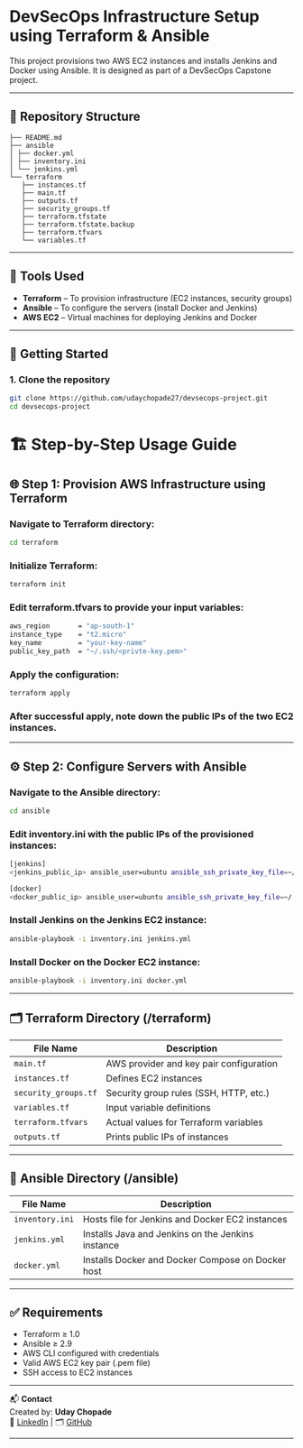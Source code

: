 # **DevSecOps Infrastructure Setup using Terraform & Ansible**

This project provisions two AWS EC2 instances and installs Jenkins and Docker using Ansible. It is designed as part of a DevSecOps Capstone project.

---

## 📁 **Repository Structure**
```text . 
├── README.md
├── ansible
│ ├── docker.yml
│ ├── inventory.ini
│ └── jenkins.yml
└── terraform
   ├── instances.tf
   ├── main.tf
   ├── outputs.tf
   ├── security_groups.tf
   ├── terraform.tfstate
   ├── terraform.tfstate.backup
   ├── terraform.tfvars
   └── variables.tf
```

---

## 🔧 Tools Used

- **Terraform** – To provision infrastructure (EC2 instances, security groups)
- **Ansible** – To configure the servers (install Docker and Jenkins)
- **AWS EC2** – Virtual machines for deploying Jenkins and Docker

---

## 🚀 **Getting Started**

### 1. Clone the repository

```bash
git clone https://github.com/udaychopade27/devsecops-project.git
cd devsecops-project
```
# 🏗️ **Step-by-Step Usage Guide**

## 🌐 **Step 1: Provision AWS Infrastructure using Terraform**

### Navigate to Terraform directory:
```bash
cd terraform
```
### Initialize Terraform:
```bash
terraform init
```
### Edit terraform.tfvars to provide your input variables:
```bash
aws_region       = "ap-south-1"
instance_type    = "t2.micro"
key_name         = "your-key-name"
public_key_path  = "~/.ssh/<privte-key.pem>"
```
### Apply the configuration:
```bash
terraform apply
```
### After successful apply, note down the public IPs of the two EC2 instances.

---

## ⚙️ **Step 2: Configure Servers with Ansible**
### Navigate to the Ansible directory:
```bash
cd ansible
```
### Edit inventory.ini with the public IPs of the provisioned instances:
```bash
[jenkins]
<jenkins_public_ip> ansible_user=ubuntu ansible_ssh_private_key_file=~/.ssh/id_rsa

[docker]
<docker_public_ip> ansible_user=ubuntu ansible_ssh_private_key_file=~/.ssh/id_rsa
```
### Install Jenkins on the Jenkins EC2 instance:
```bash
ansible-playbook -i inventory.ini jenkins.yml
```
### Install Docker on the Docker EC2 instance:
```bash
ansible-playbook -i inventory.ini docker.yml
```

---

## 🗂️ **Terraform Directory (/terraform)**
| File Name            | Description                             |
| -------------------- | --------------------------------------- |
| `main.tf`            | AWS provider and key pair configuration |
| `instances.tf`       | Defines EC2 instances                   |
| `security_groups.tf` | Security group rules (SSH, HTTP, etc.)  |
| `variables.tf`       | Input variable definitions              |
| `terraform.tfvars`   | Actual values for Terraform variables   |
| `outputs.tf`         | Prints public IPs of instances          |

---

## 🧰 **Ansible Directory (/ansible)**
| File Name       | Description                                       |
| --------------- | ------------------------------------------------- |
| `inventory.ini` | Hosts file for Jenkins and Docker EC2 instances   |
| `jenkins.yml`   | Installs Java and Jenkins on the Jenkins instance |
| `docker.yml`    | Installs Docker and Docker Compose on Docker host |

---

## ✅ **Requirements**
* Terraform ≥ 1.0
* Ansible ≥ 2.9
* AWS CLI configured with credentials
* Valid AWS EC2 key pair (.pem file)
* SSH access to EC2 instances

---

📬 **Contact**  
Created by: **Uday Chopade**  
📧 [LinkedIn](https://www.linkedin.com/in/udaychopade27) | 🗂️ [GitHub](https://github.com/udaychopade27)

---
